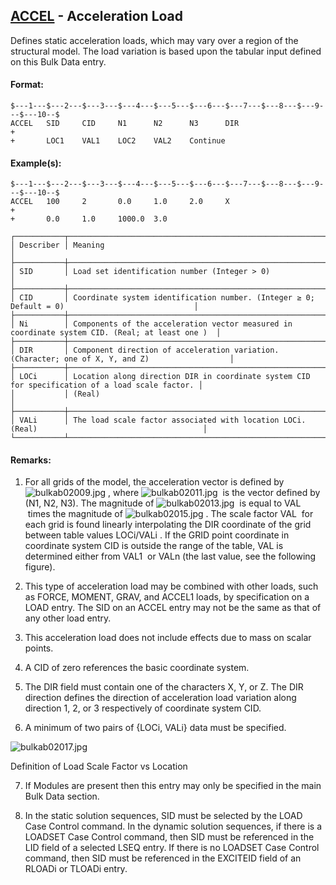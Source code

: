 ## [ACCEL](https://help.hexagonmi.com/bundle/MSC_Nastran_2022.4/page/Nastran_Combined_Book/qrg/bulkab/TOC.ACCEL.xhtml) - Acceleration Load

Defines static acceleration loads, which may vary over a region of the structural model. The load variation is based upon the tabular input defined on this Bulk Data entry.

#### Format:

```nastran
$---1---$---2---$---3---$---4---$---5---$---6---$---7---$---8---$---9---$---10--$
ACCEL   SID     CID     N1      N2      N3      DIR                     +       
+       LOC1    VAL1    LOC2    VAL2    Continue        
```
#### Example(s):

```nastran
$---1---$---2---$---3---$---4---$---5---$---6---$---7---$---8---$---9---$---10--$
ACCEL   100     2       0.0     1.0     2.0     X                       +       
+       0.0     1.0     1000.0  3.0                                             
```
```text
┌───────────┬─────────────────────────────────────────────────────────────────────────────────────────────────┐
│ Describer │ Meaning                                                                                         │
├───────────┼─────────────────────────────────────────────────────────────────────────────────────────────────┤
│ SID       │ Load set identification number (Integer > 0)                                                    │
├───────────┼─────────────────────────────────────────────────────────────────────────────────────────────────┤
│ CID       │ Coordinate system identification number. (Integer ≥ 0; Default = 0)                             │
├───────────┼─────────────────────────────────────────────────────────────────────────────────────────────────┤
│ Ni        │ Components of the acceleration vector measured in coordinate system CID. (Real; at least one )  │
├───────────┼─────────────────────────────────────────────────────────────────────────────────────────────────┤
│ DIR       │ Component direction of acceleration variation. (Character; one of X, Y, and Z)                  │
├───────────┼─────────────────────────────────────────────────────────────────────────────────────────────────┤
│ LOCi      │ Location along direction DIR in coordinate system CID for specification of a load scale factor. │
│           │ (Real)                                                                                          │
├───────────┼─────────────────────────────────────────────────────────────────────────────────────────────────┤
│ VALi      │ The load scale factor associated with location LOCi. (Real)                                     │
└───────────┴─────────────────────────────────────────────────────────────────────────────────────────────────┘
```
#### Remarks:

1. For all grids of the model, the acceleration vector is defined by  ![bulkab02009.jpg](https://help-be.hexagonmi.com/bundle/MSC_Nastran_2022.4/page/Nastran_Combined_Book/qrg/bulkab/../../../assets/bulkab02009.jpg?_LANG=enus) , where  ![bulkab02011.jpg](https://help-be.hexagonmi.com/bundle/MSC_Nastran_2022.4/page/Nastran_Combined_Book/qrg/bulkab/../../../assets/bulkab02011.jpg?_LANG=enus)  is the vector defined by (N1, N2, N3). The magnitude of  ![bulkab02013.jpg](https://help-be.hexagonmi.com/bundle/MSC_Nastran_2022.4/page/Nastran_Combined_Book/qrg/bulkab/../../../assets/bulkab02013.jpg?_LANG=enus)  is equal to  VAL  times the magnitude of  ![bulkab02015.jpg](https://help-be.hexagonmi.com/bundle/MSC_Nastran_2022.4/page/Nastran_Combined_Book/qrg/bulkab/../../../assets/bulkab02015.jpg?_LANG=enus) . The scale factor  VAL  for each grid is found linearly interpolating the DIR coordinate of the grid between table values  LOCi/VALi . If the GRID point coordinate in coordinate system CID is outside the range of the table, VAL is determined either from  VAL1  or  VALn  (the last value, see the following figure).

2. This type of acceleration load may be combined with other loads, such as FORCE, MOMENT, GRAV, and ACCEL1 loads, by specification on a LOAD entry. The SID on an ACCEL entry may not be the same as that of any other load entry.

3. This acceleration load does not include effects due to mass on scalar points.

4. A CID of zero references the basic coordinate system.

5. The DIR field must contain one of the characters X, Y, or Z. The DIR direction defines the direction of acceleration load variation along direction 1, 2, or 3 respectively of coordinate system CID.

6. A minimum of two pairs of {LOCi, VALi} data must be specified.

![bulkab02017.jpg](https://help-be.hexagonmi.com/bundle/MSC_Nastran_2022.4/page/Nastran_Combined_Book/qrg/bulkab/../../../assets/bulkab02017.jpg?_LANG=enus)

Definition of Load Scale Factor vs Location

7. If Modules are present then this entry may only be specified in the main Bulk Data section.

8. In the static solution sequences, SID must be selected by the LOAD Case Control command. In the dynamic solution sequences, if there is a LOADSET Case Control command, then SID must be referenced in the LID field of a selected LSEQ entry. If there is no LOADSET Case Control command, then SID must be referenced in the EXCITEID field of an RLOADi or TLOADi entry.

